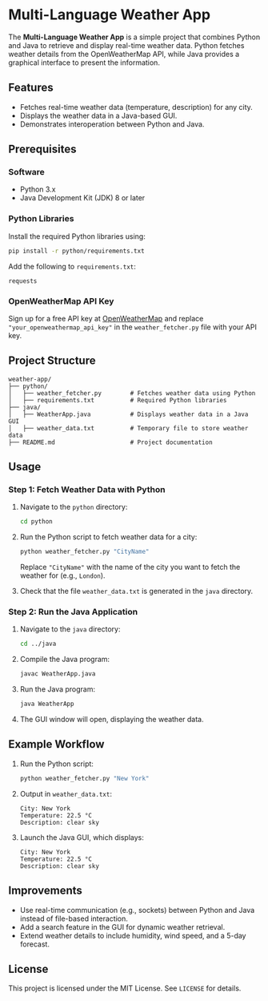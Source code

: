 # Multi-Language Weather App

The **Multi-Language Weather App** is a simple project that combines Python and Java to retrieve and display real-time weather data. Python fetches weather details from the OpenWeatherMap API, while Java provides a graphical interface to present the information.

## Features

- Fetches real-time weather data (temperature, description) for any city.
- Displays the weather data in a Java-based GUI.
- Demonstrates interoperation between Python and Java.

## Prerequisites

### Software
- Python 3.x
- Java Development Kit (JDK) 8 or later

### Python Libraries
Install the required Python libraries using:
```bash
pip install -r python/requirements.txt
```

Add the following to `requirements.txt`:
```
requests
```

### OpenWeatherMap API Key
Sign up for a free API key at [OpenWeatherMap](https://openweathermap.org/api) and replace `"your_openweathermap_api_key"` in the `weather_fetcher.py` file with your API key.

## Project Structure

```
weather-app/
├── python/
│   ├── weather_fetcher.py        # Fetches weather data using Python
│   ├── requirements.txt          # Required Python libraries
├── java/
│   ├── WeatherApp.java           # Displays weather data in a Java GUI
│   ├── weather_data.txt          # Temporary file to store weather data
├── README.md                     # Project documentation
```

## Usage

### Step 1: Fetch Weather Data with Python
1. Navigate to the `python` directory:
   ```bash
   cd python
   ```
2. Run the Python script to fetch weather data for a city:
   ```bash
   python weather_fetcher.py "CityName"
   ```
   Replace `"CityName"` with the name of the city you want to fetch the weather for (e.g., `London`).

3. Check that the file `weather_data.txt` is generated in the `java` directory.

### Step 2: Run the Java Application
1. Navigate to the `java` directory:
   ```bash
   cd ../java
   ```
2. Compile the Java program:
   ```bash
   javac WeatherApp.java
   ```
3. Run the Java program:
   ```bash
   java WeatherApp
   ```

4. The GUI window will open, displaying the weather data.

## Example Workflow

1. Run the Python script:
   ```bash
   python weather_fetcher.py "New York"
   ```

2. Output in `weather_data.txt`:
   ```
   City: New York
   Temperature: 22.5 °C
   Description: clear sky
   ```

3. Launch the Java GUI, which displays:
   ```
   City: New York
   Temperature: 22.5 °C
   Description: clear sky
   ```

## Improvements

- Use real-time communication (e.g., sockets) between Python and Java instead of file-based interaction.
- Add a search feature in the GUI for dynamic weather retrieval.
- Extend weather details to include humidity, wind speed, and a 5-day forecast.

## License

This project is licensed under the MIT License. See `LICENSE` for details.
